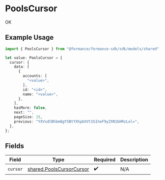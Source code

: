 # PoolsCursor

OK

## Example Usage

```typescript
import { PoolsCursor } from "@formance/formance-sdk/sdk/models/shared";

let value: PoolsCursor = {
  cursor: {
    data: [
      {
        accounts: [
          "<value>",
        ],
        id: "<id>",
        name: "<value>",
      },
    ],
    hasMore: false,
    next: "",
    pageSize: 15,
    previous: "YXVsdCBhbmQgYSBtYXhpbXVtIG1heF9yZXN1bHRzLol=",
  },
};
```

## Fields

| Field                                                                       | Type                                                                        | Required                                                                    | Description                                                                 |
| --------------------------------------------------------------------------- | --------------------------------------------------------------------------- | --------------------------------------------------------------------------- | --------------------------------------------------------------------------- |
| `cursor`                                                                    | [shared.PoolsCursorCursor](../../../sdk/models/shared/poolscursorcursor.md) | :heavy_check_mark:                                                          | N/A                                                                         |
